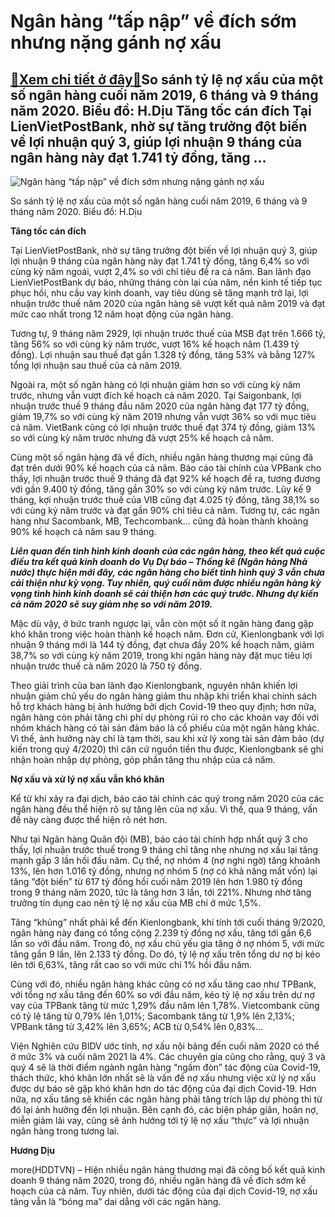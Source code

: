 Ngân hàng “tấp nập” về đích sớm nhưng nặng gánh nợ xấu
======================================================

[:gift:Xem chi tiết ở đây:gift:](https://hddtvn.com/ngan-hang-tap-nap-ve-dich-som-nhung-nang-ganh-no-xau/)So sánh tỷ lệ nợ xấu của một số ngân hàng cuối năm 2019, 6 tháng và 9 tháng năm 2020. Biểu đồ: H.Dịu Tăng tốc cán đích Tại LienVietPostBank, nhờ sự tăng trưởng đột biến về lợi nhuận quý 3, giúp lợi nhuận 9 tháng của ngân hàng này đạt 1.741 tỷ đồng, tăng …
---------------------------------------------------------------------------------------------------------------------------------------------------------------------------------------------------------------------------------------------------------------





![Ngân hàng “tấp nập” về đích sớm nhưng nặng gánh nợ xấu](https://hddtvn.com/wp-content/uploads/2021/01/0944_nx_ngan_hang_9_thang.jpg "Ngân hàng “tấp nập” về đích sớm nhưng nặng gánh nợ xấu")


So sánh tỷ lệ nợ xấu của một số ngân hàng cuối năm 2019, 6 tháng và 9 tháng năm 2020. Biểu đồ: H.Dịu



**Tăng tốc cán đích**


Tại LienVietPostBank, nhờ sự tăng trưởng đột biến về lợi nhuận quý 3, giúp lợi nhuận 9 tháng của ngân hàng này đạt 1.741 tỷ đồng, tăng 6,4% so với cùng kỳ năm ngoái, vượt 2,4% so với chỉ tiêu đề ra cả năm. Ban lãnh đạo LienVietPostBank dự báo, những tháng còn lại của năm, nền kinh tế tiếp tục phục hồi, nhu cầu vay kinh doanh, vay tiêu dùng sẽ tăng mạnh trở lại, lợi nhuận trước thuế năm 2020 của ngân hàng sẽ vượt kết quả năm 2019 và đạt mức cao nhất trong 12 năm hoạt động của ngân hàng.


Tương tự, 9 tháng năm 2929, lợi nhuận trước thuế của MSB đạt trên 1.666 tỷ, tăng 56% so với cùng kỳ năm trước, vượt 16% kế hoạch năm (1.439 tỷ đồng). Lợi nhuận sau thuế đạt gần 1.328 tỷ đồng, tăng 53% và bằng 127% tổng lợi nhuận sau thuế của cả năm 2019.


Ngoài ra, một số ngân hàng có lợi nhuận giảm hơn so với cùng kỳ năm trước, nhưng vẫn vượt đích kế hoạch cả năm 2020. Tại Saigonbank, lợi nhuận trước thuế 9 tháng đầu năm 2020 của ngân hàng đạt 177 tỷ đồng, giảm 19,7% so với cùng kỳ năm 2019 nhưng vẫn vượt 36% so với mục tiêu cả năm. VietBank cũng có lợi nhuận trước thuế đạt 374 tỷ đồng, giảm 13% so với cùng kỳ năm trước nhưng đã vượt 25% kế hoạch cả năm.


Cùng một số ngân hàng đã về đích, nhiều ngân hàng thương mại cũng đã đạt trên dưới 90% kế hoạch của cả năm. Báo cáo tài chính của VPBank cho thấy, lợi nhuận trước thuế 9 tháng đã đạt 92% kế hoạch đề ra, tương đương với gần 9.400 tỷ đồng, tăng gần 30% so với cùng kỳ năm trước. Lũy kế 9 tháng, kợi nhuận trước thuế của VIB cũng đạt 4.025 tỷ đồng, tăng 38,1% so với cùng kỳ năm trước và đạt gần 90% chỉ tiêu cả năm. Tương tự, các ngân hàng như Sacombank, MB, Techcombank… cũng đã hoàn thành khoảng 90% kế hoạch cả năm sau 9 tháng.






***Liên quan đến tình hình kinh doanh của các ngân hàng, theo kết quả cuộc điều tra kết quả kinh doanh do Vụ Dự báo – Thống kê (Ngân hàng Nhà nước) thực hiện mới đây, các ngân hàng cho biết tình hình quý 3 vẫn chưa cải thiện như kỳ vọng. Tuy nhiên, quý cuối năm được nhiều ngân hàng kỳ vọng tình hình kinh doanh sẽ cải thiện hơn các quý trước. Nhưng dự kiến cả năm 2020 sẽ suy giảm nhẹ so với năm 2019.***






Mặc dù vậy, ở bức tranh ngược lại, vẫn còn một số ít ngân hàng đang gặp khó khăn trong việc hoàn thành kế hoạch năm. Đơn cử, Kienlongbank với lợi nhuận 9 tháng mới là 144 tỷ đồng, đạt chưa đầy 20% kế hoạch năm, giảm 38,7% so với cùng kỳ năm 2019, trong khi ngân hàng này đặt mục tiêu lợi nhuận trước thuế cả năm 2020 là 750 tỷ đồng.


Theo giải trình của ban lãnh đạo Kienlongbank, nguyên nhân khiến lợi nhuận giảm chủ yếu do ngân hàng giảm thu nhập khi triển khai chính sách hỗ trợ khách hàng bị ảnh hưởng bởi dịch Covid-19 theo quy định; hơn nữa, ngân hàng còn phải tăng chi phí dự phòng rủi ro cho các khoản vay đối với nhóm khách hàng có tài sản đảm báo là cổ phiếu của một ngân hàng khác. Vì thế, ảnh hưởng này chỉ là tạm thời, sau khi xử lý xong tài sản đảm bảo (dự kiến trong quý 4/2020) thì căn cứ nguồn tiền thu được, Kienlongbank sẽ ghi nhận hoàn nhập dự phòng, góp phần tăng thu nhập của cả năm.


**Nợ xấu và xử lý nợ xấu vẫn khó khăn**


Kể từ khi xảy ra đại dịch, báo cáo tài chính các quý trong năm 2020 của các ngân hàng đều thể hiện rõ sự tăng lên của nợ xấu. Vì thế, qua 9 tháng, vấn đề này càng được thể hiện rõ nét hơn.


Như tại Ngân hàng Quân đội (MB), báo cáo tài chính hợp nhất quý 3 cho thấy, lợi nhuận trước thuế trong 9 tháng chỉ tăng nhẹ nhưng nợ xấu lại tăng mạnh gấp 3 lần hồi đầu năm. Cụ thể, nợ nhóm 4 (nợ nghi ngờ) tăng khoảnh 13%, lên hơn 1.016 tỷ đồng, nhưng nợ nhóm 5 (nợ có khả năng mất vốn) lại tăng “đột biến” từ 617 tỷ đồng hồi cuối năm 2019 lên hơn 1.980 tỷ đồng trong 9 tháng năm 2020, tức là tăng hơn 3 lần, tới 221%. Nhưng nhờ tăng trưởng tín dụng cao nên tỷ lệ nợ xấu của MB chỉ ở mức 1,5%.


Tăng “khủng” nhất phải kể đến Kienlongbank, khi tính tới cuối tháng 9/2020, ngân hàng này đang có tổng cộng 2.239 tỷ đồng nợ xấu, tăng tới gần 6,6 lần so với đầu năm. Trong đó, nợ xấu chủ yếu gia tăng ở nợ nhóm 5, với mức tăng gần 9 lần, lên 2.133 tỷ đồng. Do đó, tỷ lệ nợ xấu trên tổng dư nợ bị kéo lên tới 6,63%, tăng rất cao so với mức chỉ 1% hồi đầu năm.


Cùng với đó, nhiều ngân hàng khác cũng có nợ xấu tăng cao như TPBank, với tổng nợ xấu tăng đến 60% so với đầu năm, kéo tỷ lệ nợ xấu trên dư nợ vay của TPBank tăng từ mức 1,29% đầu năm lên 1,78%. Vietcombank cũng có tỷ lệ tăng từ 0,79% lên 1,01%; Sacombank tăng từ 1,9% lên 2,13%; VPBank tăng từ 3,42% lên 3,65%; ACB từ 0,54% lên 0,83%…


Viện Nghiên cứu BIDV ước tính, nợ xấu nội bảng đến cuối năm 2020 có thể ở mức 3% và cuối năm 2021 là 4%. Các chuyên gia cũng cho rằng, quý 3 và quý 4 sẽ là thời điểm ngành ngân hàng “ngấm đòn” tác động của Covid-19, thách thức, khó khăn lớn nhất sẽ là vấn đề nợ xấu nhưng việc xử lý nợ xấu được dự báo sẽ gặp khó khăn hơn do tác động của đại dịch Covid-19. Hơn nữa, nợ xấu tăng sẽ khiến các ngân hàng phải tăng trích lập dự phòng thì từ đó lại ảnh hưởng đến lợi nhuận. Bên cạnh đó, các biện pháp giãn, hoãn nợ, miễn giảm lãi vay, cũng sẽ ảnh hưởng tới tỷ lệ nợ xấu “thực” và lợi nhuận ngân hàng trong tương lai.




**Hương Dịu**



more(HDDTVN) – Hiện nhiều ngân hàng thương mại đã công bố kết quả kinh doanh 9 tháng năm 2020, trong đó, nhiều ngân hàng đã về đích sớm kế hoạch của cả năm. Tuy nhiên, dưới tác động của đại dịch Covid-19, nợ xấu tăng vẫn là “bóng ma” dai dẳng với các ngân hàng.

